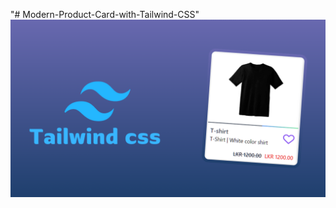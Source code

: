 "# Modern-Product-Card-with-Tailwind-CSS" 
![image alt](https://github.com/codingwithchamindu/Modern-Product-Card-with-Tailwind-CSS/blob/main/Modern%20tailwind%20product%20card.png?raw=true)
